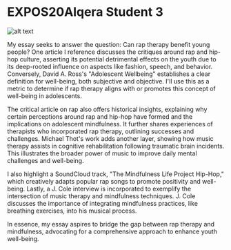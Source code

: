 # EXPOS20Alqera Student 3
![alt text](https://files.slack.com/files-pri/T0HTW3H0V-F062W822M6Z/student-3.jpg?pub_secret=6262246bda)

My essay seeks to answer the question: Can rap therapy benefit young people? One article I reference discusses the critiques around rap and hip-hop culture, asserting its potential detrimental effects on the youth due to its deep-rooted influence on aspects like fashion, speech, and behavior. Conversely, David A. Ross's "Adolescent Wellbeing" establishes a clear definition for well-being, both subjective and objective. I'll use this as a metric to determine if rap therapy aligns with or promotes this concept of well-being in adolescents.

The critical article on rap also offers historical insights, explaining why certain perceptions around rap and hip-hop have formed and the implications on adolescent mindfulness. It further shares experiences of therapists who incorporated rap therapy, outlining successes and challenges. Michael Thot's work adds another layer, showing how music therapy assists in cognitive rehabilitation following traumatic brain incidents. This illustrates the broader power of music to improve daily mental challenges and well-being.

I also highlight a SoundCloud track, "The Mindfulness Life Project Hip-Hop," which creatively adapts popular rap songs to promote positivity and well-being. Lastly, a J. Cole interview is incorporated to exemplify the intersection of music therapy and mindfulness techniques. J. Cole discusses the importance of integrating mindfulness practices, like breathing exercises, into his musical process.

In essence, my essay aspires to bridge the gap between rap therapy and mindfulness, advocating for a comprehensive approach to enhance youth well-being.